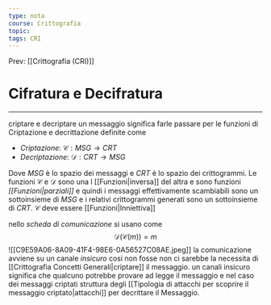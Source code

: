 ```yaml
---
type: nota
course: Crittografia
topic: 
tags: CRI
---
```


Prev: [[Crittografia (CRI)]]

# Cifratura e Decifratura
---
criptare e decriptare un messaggio significa farle passare per le funzioni di Criptazione e decrittazione definite come 

- _Criptazione_: $\mathcal{C}:MSG \rightarrow CRT$
- _Decriptazione_: $\mathcal{D}:CRT \rightarrow MSG$

Dove $MSG$ è lo spazio dei messaggi e $CRT$ è lo spazio dei crittogrammi.
Le funzioni $\mathcal{C}$ e $\mathcal{D}$ sono una l [[Funzioni|inversa]] del altra e sono funzioni _[[Funzioni|parziali]]_ e quindi i messaggi effettivamente scambiabili sono un sottoinsieme di $MSG$ e i relativi crittogrammi generati sono un sottoinsieme di $CRT$. $\mathcal{C}$ deve essere [[Funzioni|Inniettiva]] 

nello _scheda di comunicazione_ si usano come 
$$\mathcal{D}(\mathcal{C}(m)) = m$$
![[C9E59A06-8A09-41F4-98E6-0A56527C08AE.jpeg]]
la comunicazione avviene su un canale _insicuro_ cosi non fosse non ci sarebbe la necessita di [[Crittografia Concetti Generali|criptare]] il messaggio. un canali insicuro significa che qualcuno potrebbe provare ad legge il messaggio e nel caso dei messaggi criptati struttura degli [[Tipologia di attacchi per scoprire il messaggio criptato|attacchi]] per decrittare il Messaggio.
